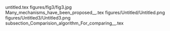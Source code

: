 untitled.tex
figures/fig3/fig3.jpg
Many_mechanisms_have_been_proposed__.tex
figures/Untitled/Untitled.png
figures/Untitled3/Untitled3.png
subsection_Comparision_algorithm_For_comparing__.tex
